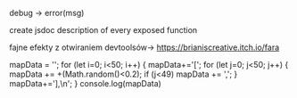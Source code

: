 debug -> error(msg)

create jsdoc description of every exposed function


fajne efekty z otwiraniem devtoolsów-> https://brianiscreative.itch.io/fara

mapData = '';
for (let i=0; i<50; i++) {
    mapData+='[';
    for (let j=0; j<50; j++) {
        mapData += +(Math.random()<0.2);
        if (j<49) mapData += ',';
    }
    mapData+='],\n';
}
console.log(mapData)